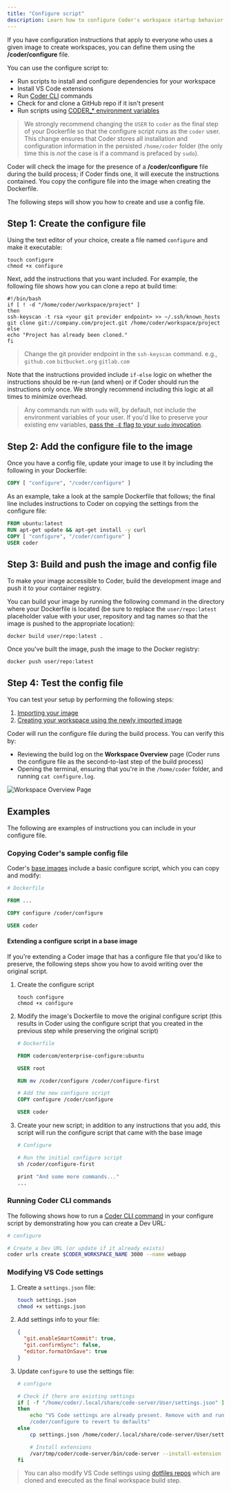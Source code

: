 ```yaml
---
title: "Configure script"
description: Learn how to configure Coder's workspace startup behavior.
---
```


If you have configuration instructions that apply to everyone who uses a given
image to create workspaces, you can define them using the **/coder/configure**
file.

You can use the configure script to:

- Run scripts to install and configure dependencies for your workspace
- Install VS Code extensions
- Run [Coder CLI](https://github.com/coder/coder-cli) commands
- Check for and clone a GitHub repo if it isn't present
- Run scripts using
  [CODER\_\* environment variables](../workspaces/variables.md)

> We strongly recommend changing the `USER` to `coder` as the final step of your
> Dockerfile so that the configure script runs as the `coder` user. This change
> ensures that Coder stores all installation and configuration information in
> the persisted `/home/coder` folder (the only time this is _not_ the case is if
> a command is prefaced by `sudo`).

Coder will check the image for the presence of a **/coder/configure** file
during the build process; if Coder finds one, it will execute the instructions
contained. You copy the configure file into the image when creating the
Dockerfile.

The following steps will show you how to create and use a config file.

## Step 1: Create the configure file

Using the text editor of your choice, create a file named `configure` and make
it executable:

```console
touch configure
chmod +x configure
```

Next, add the instructions that you want included. For example, the following
file shows how you can clone a repo at build time:

```console
#!/bin/bash
if [ ! -d "/home/coder/workspace/project" ]
then
ssh-keyscan -t rsa <your git provider endpoint> >> ~/.ssh/known_hosts
git clone git://company.com/project.git /home/coder/workspace/project
else
echo "Project has already been cloned."
fi
```

> Change the git provider endpoint in the ```ssh-keyscan``` command. e.g.,
> ```github.com``` ```bitbucket.org```  ```gitlab.com```

Note that the instructions provided include `if-else` logic on whether the
instructions should be re-run (and when) or if Coder should run the instructions
only once. We strongly recommend including this logic at all times to minimize
overhead.

> Any commands run with `sudo` will, by default, not include the environment
> variables of your user. If you'd like to preserve your existing env variables,
> [pass the `-E` flag to your `sudo` invocation](https://man7.org/linux/man-pages/man8/sudo.8.html).

## Step 2: Add the configure file to the image

Once you have a config file, update your image to use it by including the
following in your Dockerfile:

```dockerfile
COPY [ "configure", "/coder/configure" ]
```

As an example, take a look at the sample Dockerfile that follows; the final line
includes instructions to Coder on copying the settings from the configure file:

```dockerfile
FROM ubuntu:latest
RUN apt-get update && apt-get install -y curl
COPY [ "configure", "/coder/configure" ]
USER coder
```

## Step 3: Build and push the image and config file

To make your image accessible to Coder, build the development image and push it
to your container registry.

You can build your image by running the following command in the directory where
your Dockerfile is located (be sure to replace the `user/repo:latest`
placeholder value with your user, repository and tag names so that the image is
pushed to the appropriate location):

```console
docker build user/repo:latest .
```

Once you've built the image, push the image to the Docker registry:

```console
docker push user/repo:latest
```

## Step 4: Test the config file

You can test your setup by performing the following steps:

1. [Importing your image](importing.md)
1. [Creating your workspace using the newly imported image](../workspaces/create.md)

Coder will run the configure file during the build process. You can verify this
by:

- Reviewing the build log on the **Workspace Overview** page (Coder runs the
  configure file as the second-to-last step of the build process)
- Opening the terminal, ensuring that you're in the `/home/coder` folder, and
  running `cat configure.log`.

![Workspace Overview Page](../assets/images/configure.png)

## Examples

The following are examples of instructions you can include in your configure
file.

### Copying Coder's sample config file

Coder's [base images](https://github.com/coder/enterprise-images) include a
basic configure script, which you can copy and modify:

```Dockerfile
# Dockerfile

FROM ...

COPY configure /coder/configure

USER coder
```

#### Extending a configure script in a base image

If you're extending a Coder image that has a configure file that you'd like to
preserve, the following steps show you how to avoid writing over the original
script.

1. Create the configure script

   ```shell
   touch configure
   chmod +x configure
   ```

1. Modify the image's Dockerfile to move the original configure script (this
   results in Coder using the configure script that you created in the previous
   step while preserving the original script)

   ```Dockerfile
   # Dockerfile

   FROM codercom/enterprise-configure:ubuntu

   USER root

   RUN mv /coder/configure /coder/configure-first

   # Add the new configure script
   COPY configure /coder/configure

   USER coder
   ```

1. Create your new script; in addition to any instructions that you add, this
   script will run the configure script that came with the base image

   ```sh
   # Configure

   # Run the initial configure script
   sh /coder/configure-first

   print "And some more commands..."
   ...
   ```

### Running Coder CLI commands

The following shows how to run a [Coder CLI command](../cli/index.md) in your
configure script by demonstrating how you can create a Dev URL:

```sh
# configure

# Create a Dev URL (or update if it already exists)
coder urls create $CODER_WORKSPACE_NAME 3000 --name webapp
```

### Modifying VS Code settings

1. Create a `settings.json` file:

   ```sh
   touch settings.json
   chmod +x settings.json
   ```

1. Add settings info to your file:

   ```json
   {
     "git.enableSmartCommit": true,
     "git.confirmSync": false,
     "editor.formatOnSave": true
   }
   ```

1. Update `configure` to use the settings file:

   ```sh
   # configure

   # Check if there are existing settings
   if [ -f "/home/coder/.local/share/code-server/User/settings.json" ]
   then
       echo "VS Code settings are already present. Remove with and run
       /coder/configure to revert to defaults"
   else
       cp settings.json /home/coder/.local/share/code-server/User/settings.json

       # Install extensions
       /var/tmp/coder/code-server/bin/code-server --install-extension esbenp.prettier-vscode
   fi
   ```

> You can also modify VS Code settings using
> [dotfiles repos](../workspaces/personalization.md#dotfiles-repo) which are
> cloned and executed as the final workspace build step.
